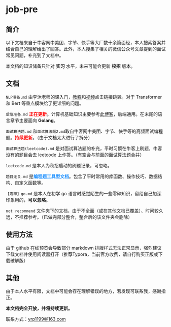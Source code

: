 # job-pre

## 简介

以下文档来自于牛客网中美团、字节、快手等大厂数十余篇面经，本人搜索答案并结合自己的理解给出了回答。此外，本人搜集了相关的微信公众号文章提到的面试常见问题，补充到了文档中。



本文档的知识储备只针对 **实习** 水平，未来可能会更新 **校招** 版本。



## 文档

`NLP准备.md` 由李沐老师的课入门，[教程](https://zh-v2.d2l.ai/chapter_preface/index.html)和[视频](https://space.bilibili.com/1567748478?spm_id_from=333.337.0.0)点击链接跳转。对于 Transformer 和 Bert 等重点模块给了更详细的问题。

`后端准备.md` <font color=red>**正在更新**</font>。计算机基础知识主要参考[此博客](https://www.xiaolincoding.com/)，后端通用。在末尾的语言章节主要面向 **Golang**。

`面试算法题.md` 和`面试算法题2.md`取自牛客网中美团、字节、快手等的高频面试编程题。<font color=red>**持续更新**</font>。（由于文档太大进行了拆分）

`面试算法题(leetcode).md` 是对面试算法题的补充，平时习惯在牛客上刷题，牛客没有的题目会去 leetcode 上作答。（有空会与前面的面试算法题合并）

`leetcode.md` 是本人为秋招启动的刷题记录，可忽略。

`题目无关.md` 是<font color=dodgerblue>**编程题工具型文档**</font>。包含了平时常用的库函数、操作技巧、数据结构、自定义函数等。

`【零碎】go.md` 是本人在初学 go 语言时感觉陌生的一些零碎知识，留给自己加深印象用的，**可以忽略**。

`not recommend` 文件夹下的文档，由于不全面（或在其他文档已覆盖）、时间较久远，不推荐参考。（已做完部分整合，整合后的该文件夹会删除）



## 使用方法

由于 github 在线预览会导致部分 markdown 排版样式无法正常显示，强烈建议下载文档并使用阅读器打开（推荐Typora，当前官方收费，请自行购买正版或下载破解版）



## 其他

由于本人水平有限，文档中可能会存在理解错误的地方，若发现可联系我，感谢指正。

**本文档完全开放，并将持续更新。**

联系方式：yrp1199@163.com
